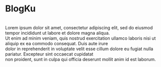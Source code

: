 <h1>BlogKu</h1>
<br/>
Lorem ipsum dolor sit amet, consectetur adipiscing elit, sed do eiusmod tempor incididunt ut labore et dolore magna aliqua. <br/>
Ut enim ad minim veniam, quis nostrud exercitation ullamco laboris nisi ut aliquip ex ea commodo consequat. Duis aute irure<br/> 
dolor in reprehenderit in voluptate velit esse cillum dolore eu fugiat nulla pariatur. Excepteur sint occaecat cupidatat<br/>
non proident, sunt in culpa qui officia deserunt mollit anim id est laborum.